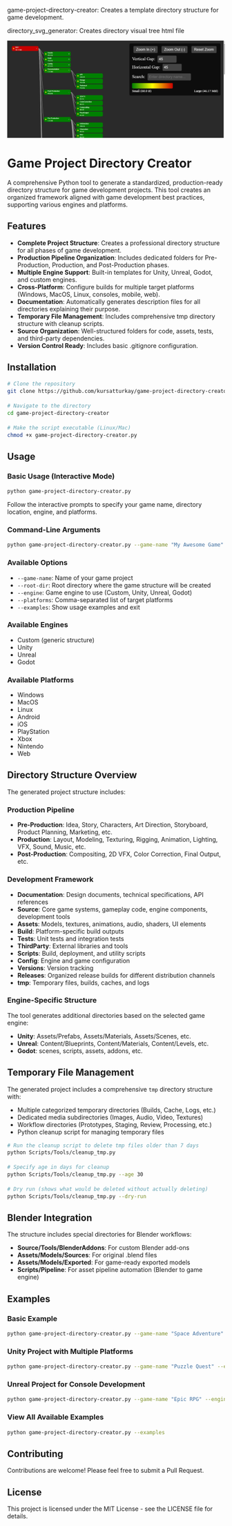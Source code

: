 game-project-directory-creator:
Creates a template directory structure for game development.

directory_svg_generator:
Creates directory visual tree html file

![directory_svg_generator](directory_svg_generator.jpg)


# Game Project Directory Creator

A comprehensive Python tool to generate a standardized, production-ready directory structure for game development projects. This tool creates an organized framework aligned with game development best practices, supporting various engines and platforms.

## Features

- **Complete Project Structure**: Creates a professional directory structure for all phases of game development.
- **Production Pipeline Organization**: Includes dedicated folders for Pre-Production, Production, and Post-Production phases.
- **Multiple Engine Support**: Built-in templates for Unity, Unreal, Godot, and custom engines.
- **Cross-Platform**: Configure builds for multiple target platforms (Windows, MacOS, Linux, consoles, mobile, web).
- **Documentation**: Automatically generates description files for all directories explaining their purpose.
- **Temporary File Management**: Includes comprehensive tmp directory structure with cleanup scripts.
- **Source Organization**: Well-structured folders for code, assets, tests, and third-party dependencies.
- **Version Control Ready**: Includes basic .gitignore configuration.

## Installation

```bash
# Clone the repository
git clone https://github.com/kursatturkay/game-project-directory-creator.git

# Navigate to the directory
cd game-project-directory-creator

# Make the script executable (Linux/Mac)
chmod +x game-project-directory-creator.py
```

## Usage

### Basic Usage (Interactive Mode)

```bash
python game-project-directory-creator.py
```

Follow the interactive prompts to specify your game name, directory location, engine, and platforms.

### Command-Line Arguments

```bash
python game-project-directory-creator.py --game-name "My Awesome Game" --root-dir "/path/to/projects" --engine Unity --platforms Windows,MacOS,Linux
```

### Available Options

- `--game-name`: Name of your game project
- `--root-dir`: Root directory where the game structure will be created
- `--engine`: Game engine to use (Custom, Unity, Unreal, Godot)
- `--platforms`: Comma-separated list of target platforms
- `--examples`: Show usage examples and exit

### Available Engines

- Custom (generic structure)
- Unity
- Unreal
- Godot

### Available Platforms

- Windows
- MacOS
- Linux
- Android
- iOS
- PlayStation
- Xbox
- Nintendo
- Web

## Directory Structure Overview

The generated project structure includes:

### Production Pipeline

- **Pre-Production**: Idea, Story, Characters, Art Direction, Storyboard, Product Planning, Marketing, etc.
- **Production**: Layout, Modeling, Texturing, Rigging, Animation, Lighting, VFX, Sound, Music, etc.
- **Post-Production**: Compositing, 2D VFX, Color Correction, Final Output, etc.

### Development Framework

- **Documentation**: Design documents, technical specifications, API references
- **Source**: Core game systems, gameplay code, engine components, development tools
- **Assets**: Models, textures, animations, audio, shaders, UI elements
- **Build**: Platform-specific build outputs
- **Tests**: Unit tests and integration tests
- **ThirdParty**: External libraries and tools
- **Scripts**: Build, deployment, and utility scripts
- **Config**: Engine and game configuration
- **Versions**: Version tracking
- **Releases**: Organized release builds for different distribution channels
- **tmp**: Temporary files, builds, caches, and logs

### Engine-Specific Structure

The tool generates additional directories based on the selected game engine:

- **Unity**: Assets/Prefabs, Assets/Materials, Assets/Scenes, etc.
- **Unreal**: Content/Blueprints, Content/Materials, Content/Levels, etc.
- **Godot**: scenes, scripts, assets, addons, etc.

## Temporary File Management

The generated project includes a comprehensive `tmp` directory structure with:

- Multiple categorized temporary directories (Builds, Cache, Logs, etc.)
- Dedicated media subdirectories (Images, Audio, Video, Textures)
- Workflow directories (Prototypes, Staging, Review, Processing, etc.)
- Python cleanup script for managing temporary files

```bash
# Run the cleanup script to delete tmp files older than 7 days
python Scripts/Tools/cleanup_tmp.py

# Specify age in days for cleanup
python Scripts/Tools/cleanup_tmp.py --age 30

# Dry run (shows what would be deleted without actually deleting)
python Scripts/Tools/cleanup_tmp.py --dry-run
```

## Blender Integration

The structure includes special directories for Blender workflows:

- **Source/Tools/BlenderAddons**: For custom Blender add-ons
- **Assets/Models/Sources**: For original .blend files
- **Assets/Models/Exported**: For game-ready exported models
- **Scripts/Pipeline**: For asset pipeline automation (Blender to game engine)

## Examples

### Basic Example
```bash
python game-project-directory-creator.py --game-name "Space Adventure"
```

### Unity Project with Multiple Platforms
```bash
python game-project-directory-creator.py --game-name "Puzzle Quest" --engine Unity --platforms Windows,Android,iOS
```

### Unreal Project for Console Development
```bash
python game-project-directory-creator.py --game-name "Epic RPG" --engine Unreal --platforms Windows,PlayStation,Xbox
```

### View All Available Examples
```bash
python game-project-directory-creator.py --examples
```

## Contributing

Contributions are welcome! Please feel free to submit a Pull Request.

## License

This project is licensed under the MIT License - see the LICENSE file for details.
